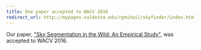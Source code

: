 ```yaml
---
title: One paper accepted to WACV 2016
redirect_url: http://mypages.valdosta.edu/rpmihail/skyfinder/index.html
---
```


Our paper, <a href="http://mypages.valdosta.edu/rpmihail/skyfinder/index.html">"Sky Segmentation in the Wild: An Empirical Study"</a>, was accepted to WACV 2016.
